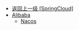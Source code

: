 - [返回上一级 [SpringCloud]](笔记图片/Java/框架/SpringCloud/)
- [Alibaba](笔记图片/Java/框架/SpringCloud/Alibaba/)
  - [Nacos](笔记图片/Java/框架/SpringCloud/Alibaba/Nacos/)
